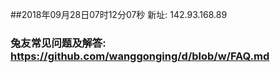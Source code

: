 ##2018年09月28日07时12分07秒 新址: 142.93.168.89
### 兔友常见问题及解答: https://github.com/wanggonging/d/blob/w/FAQ.md
